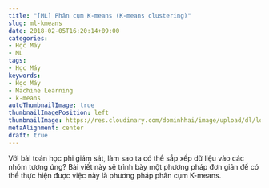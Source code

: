 ```yaml
---
title: "[ML] Phân cụm K-means (K-means clustering)"
slug: ml-kmeans
date: 2018-02-05T16:20:14+09:00
categories:
- Học Máy
- ML
tags:
- Học Máy
keywords:
- Học Máy
- Machine Learning
- k-means
autoThumbnailImage: true
thumbnailImagePosition: left
thumbnailImage: https://res.cloudinary.com/dominhhai/image/upload/dl/logo.png
metaAlignment: center
draft: true
---
```

Với bài toán học phi giám sát, làm sao ta có thể sắp xếp dữ liệu vào các nhóm tương ứng? Bài viết này sẽ trình bày một phương pháp đơn giản để có thể thực hiện được việc này là phương pháp phân cụm K-means.
<!--more-->
<!--toc-->
